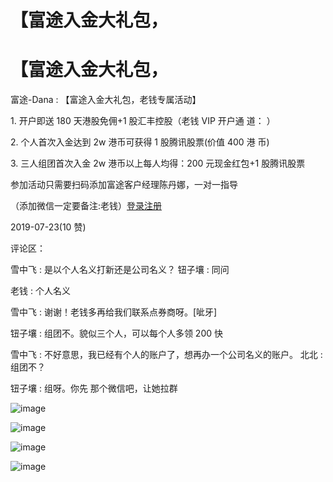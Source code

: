 # 【富途入金大礼包，

# 【富途入金大礼包，

富途-Dana : 【富途入金大礼包，老钱专属活动】

1\. 开户即送 180 天港股免佣+1 股汇丰控股（老钱 VIP 开户通 道： ）

2\. 个人首次入金达到 2w 港币可获得 1 股腾讯股票(价值 400 港 币)

3\. 三人组团首次入金 2w 港币以上每人均得：200 元现金红包+1 股腾讯股票

参加活动只需要扫码添加富途客户经理陈丹娜，一对一指导

（添加微信一定要备注:老钱）[登录注册](https://j.futunn.com/001ROl)

2019-07-23(10 赞)

评论区：

雪中飞 : 是以个人名义打新还是公司名义？ 钮子壤 : 同问

老钱 : 个人名义

雪中飞 : 谢谢！老钱多再给我们联系点券商呀。[呲牙]

钮子壤 : 组团不。貌似三个人，可以每个人多领 200 快

雪中飞 : 不好意思，我已经有个人的账户了，想再办一个公司名义的账户。 北北 : 组团不？

钮子壤 : 组呀。你先 那个微信吧，让她拉群

![image](img/Image_013.png)

![image](img/Image_014.png)

![image](img/Image_015.png)

![image](img/Image_016.png)